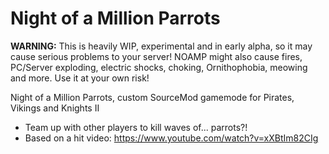 Night of a Million Parrots
=====

**WARNING:** This is heavily WIP, experimental and in early alpha, so it may cause serious problems to your server! NOAMP might also cause fires, PC/Server exploding, electric shocks, choking, Ornithophobia, meowing and more. Use it at your own risk!

Night of a Million Parrots, custom SourceMod gamemode for Pirates, Vikings and Knights II
- Team up with other players to kill waves of... parrots?! 
- Based on a hit video: https://www.youtube.com/watch?v=xXBtIm82CIg
